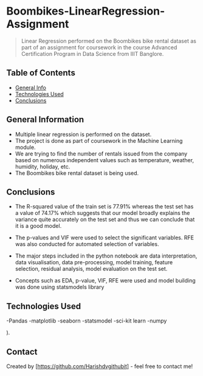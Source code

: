 
# Boombikes-LinearRegression-Assignment 
> Linear Regression performed on the Boombikes bike rental dataset as part of an assignment for coursework in the course Advanced Certification Program in Data Science from IIIT Banglore.

## Table of Contents
* [General Info](#general-information)
* [Technologies Used](#technologies-used)
* [Conclusions](#conclusions)


<!-- You can include any other section that is pertinent to your problem -->

## General Information
- Multiple linear regression is performed on the dataset.
- The project is done as part of coursework in the Machine Learning module. 
- We are trying to find the number of rentals issued from the company based on numerous independent values such as temperature, weather, humidity, holiday, etc. 
- The Boombikes bike rental dataset is being used. 

<!-- You don't have to answer all the questions - just the ones relevant to your project. -->

## Conclusions

- The R-squared value of the train set is 77.91% whereas the test set has a value of 74.17% which suggests that our model broadly explains the variance quite accurately on the test set and thus we can conclude that it is a good model.

-  The p-values and VIF were used to select the significant variables. RFE was also conducted for automated selection of variables.

- The major steps included in the python notebook are data interpretation, data visualisation, data pre-processing, model training, feature selection, residual analysis, model evaluation on the test set. 

- Concepts such as EDA, p-value, VIF, RFE were used and model building was done using statsmodels library
<!-- You don't have to answer all the questions - just the ones relevant to your project. -->


## Technologies Used

-Pandas 
-matplotlib
-seaborn
-statsmodel
-sci-kit learn
-numpy


<!-- As the libraries versions keep on changing, it is recommended to mention the version of library used in this project -->

).


## Contact
Created by [https://github.com/Harishdvgithubit] - feel free to contact me!


<!-- Optional -->
<!-- ## License -->
<!-- This project is open source and available under the [... License](). -->

<!-- You don't have to include all sections - just the one's relevant to your project -->
